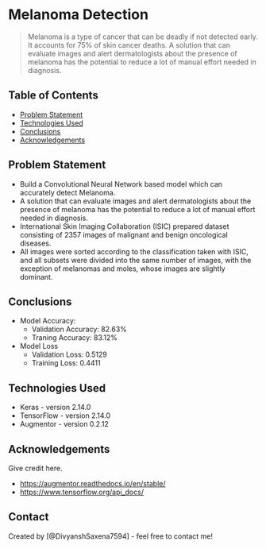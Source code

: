 # Melanoma Detection
> Melanoma is a type of cancer that can be deadly if not detected early. It accounts for 75% of skin cancer deaths. A solution that can evaluate images and alert dermatologists about the presence of melanoma has the potential to reduce a lot of manual effort needed in diagnosis.


## Table of Contents
* [Problem Statement](#general-information)
* [Technologies Used](#technologies-used)
* [Conclusions](#conclusions)
* [Acknowledgements](#acknowledgements)

<!-- You can include any other section that is pertinent to your problem -->

## Problem Statement
- Build a Convolutional Neural Network based model which can accurately detect Melanoma.
- A solution that can evaluate images and alert dermatologists about the presence of melanoma has the potential to reduce a lot of manual effort needed in diagnosis.
- International Skin Imaging Collaboration (ISIC) prepared dataset consisting of 2357 images of malignant and benign oncological diseases.
- All images were sorted according to the classification taken with ISIC, and all subsets were divided into the same number of images, with the exception of melanomas and moles, whose images are slightly dominant.

<!-- You don't have to answer all the questions - just the ones relevant to your project. -->

## Conclusions
- Model Accuracy: 
	- Validation Accuracy: 82.63%
	- Traning Accuracy: 83.12%
- Model Loss
	- Validation Loss: 0.5129
	- Training Loss: 0.4411

<!-- You don't have to answer all the questions - just the ones relevant to your project. -->


## Technologies Used
- Keras - version 2.14.0
- TensorFlow - version 2.14.0
- Augmentor - version 0.2.12

<!-- As the libraries versions keep on changing, it is recommended to mention the version of library used in this project -->

## Acknowledgements
Give credit here.
- https://augmentor.readthedocs.io/en/stable/
- https://www.tensorflow.org/api_docs/


## Contact
Created by [@DivyanshSaxena7594] - feel free to contact me!


<!-- Optional -->
<!-- ## License -->
<!-- This project is open source and available under the [... License](). -->

<!-- You don't have to include all sections - just the one's relevant to your project -->